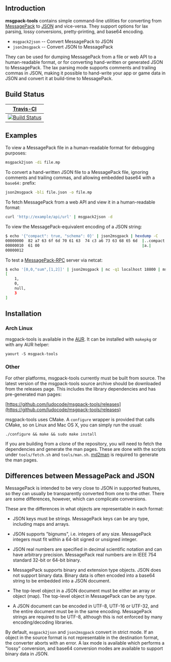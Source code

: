 
## Introduction

**msgpack-tools** contains simple command-line utilities for converting from [MessagePack](http://msgpack.org/) to [JSON](http://json.org/) and vice-versa. They support options for lax parsing, lossy conversions, pretty-printing, and base64 encoding.

- `msgpack2json` -- Convert MessagePack to JSON
- `json2msgpack` -- Convert JSON to MessagePack

They can be used for dumping MessagePack from a file or web API to a human-readable format, or for converting hand-written or generated JSON to MessagePack. The lax parsing mode supports comments and trailing commas in JSON, making it possible to hand-write your app or game data in JSON and convert it at build-time to MessagePack.

## Build Status

| [Travis-CI](https://travis-ci.org/) |
| :-------: |
| [![Build Status](https://travis-ci.org/ludocode/msgpack-tools.svg?branch=master)](https://travis-ci.org/ludocode/msgpack-tools/branches) |

## Examples

To view a MessagePack file in a human-readable format for debugging purposes:

```bash
msgpack2json -di file.mp
```

To convert a hand-written JSON file to a MessagePack file, ignoring comments and trailing commas, and allowing embedded base64 with a `base64:` prefix:

```bash
json2msgpack -bli file.json -o file.mp
```

To fetch MessagePack from a web API and view it in a human-readable format:

```bash
curl 'http://example/api/url' | msgpack2json -d
```

To view the MessagePack-equivalent encoding of a JSON string:

```bash
$ echo '{"compact": true, "schema": 0}' | json2msgpack | hexdump -C
00000000  82 a7 63 6f 6d 70 61 63  74 c3 a6 73 63 68 65 6d  |..compact..schem|
00000010  61 00                                             |a.|
00000012
```

To test a [MessagePack-RPC](https://github.com/msgpack-rpc/msgpack-rpc) server via netcat:

```bash
$ echo '[0,0,"sum",[1,2]]' | json2msgpack | nc -q1 localhost 18800 | msgpack2json -d
[
    1,
    0,
    null,
    3
]
```

## Installation

### Arch Linux

msgpack-tools is available in the [AUR](https://aur.archlinux.org/packages/msgpack-tools/). It can be installed with `makepkg` or with any AUR helper:

    yaourt -S msgpack-tools

### Other

For other platforms, msgpack-tools currently must be built from source. The latest version of the msgpack-tools source archive should be downloaded from the releases page. This includes the library dependencies and has pre-generated man pages:

[https://github.com/ludocode/msgpack-tools/releases](https://github.com/ludocode/msgpack-tools/releases)

msgpack-tools uses CMake. A `configure` wrapper is provided that calls CMake, so on Linux and Mac OS X, you can simply run the usual:

    ./configure && make && sudo make install

If you are building from a clone of the repository, you will need to fetch the dependencies and generate the man pages. These are done with the scripts under `tools/fetch.sh` and `tools/man.sh`. [md2man](https://github.com/sunaku/md2man) is required to generate the man pages.

## Differences between MessagePack and JSON

MessagePack is intended to be very close to JSON in supported features, so they can usually be transparently converted from one to the other. There are some differences, however, which can complicate conversions.

These are the differences in what objects are representable in each format:

- JSON keys must be strings. MessagePack keys can be any type, including maps and arrays.

- JSON supports "bignums", i.e. integers of any size. MessagePack integers must fit within a 64-bit signed or unsigned integer.

- JSON real numbers are specified in decimal scientific notation and can have arbitrary precision. MessagePack real numbers are in IEEE 754 standard 32-bit or 64-bit binary.

- MessagePack supports binary and extension type objects. JSON does not support binary data. Binary data is often encoded into a base64 string to be embedded into a JSON document.

- The top-level object in a JSON document must be either an array or object (map). The top-level object in MessagePack can be any type.

- A JSON document can be encoded in UTF-8, UTF-16 or UTF-32, and the entire document must be in the same encoding. MessagePack strings are required to be UTF-8, although this is not enforced by many encoding/decoding libraries.

By default, `msgpack2json` and `json2msgpack` convert in strict mode. If an object in the source format is not representable in the destination format, the converter aborts with an error. A lax mode is available which performs a "lossy" conversion, and base64 conversion modes are available to support binary data in JSON.
